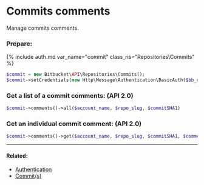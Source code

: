 
# Commits comments

Manage commits comments.

### Prepare:
{% include auth.md var_name="commit" class_ns="Repositories\Commits" %}
```php
$commit = new Bitbucket\API\Repositories\Commits();
$commit->setCredentials(new Http\Message\Authentication\BasicAuth($bb_user, $bb_pass));
```

### Get a list of a commit comments: (API 2.0)

```php
$commit->comments()->all($account_name, $repo_slug, $commitSHA1)
```

### Get an individual commit comment: (API 2.0)

```php
$commit->comments()->get($account_name, $repo_slug, $commitSHA1, $commentID)
```

----

#### Related:
  * [Authentication](../../authentication.md)
  * [Commit(s)](../commits.md)
